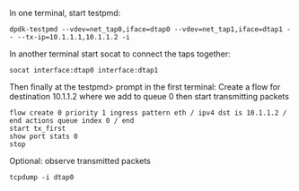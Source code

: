 
In one terminal, start testpmd:
```
dpdk-testpmd --vdev=net_tap0,iface=dtap0 --vdev=net_tap1,iface=dtap1 -- --tx-ip=10.1.1.1,10.1.1.2 -i
```
In another terminal start socat to connect the taps together:
```
socat interface:dtap0 interface:dtap1
```

Then finally at the testpmd> prompt in the first terminal:
Create a flow for destination 10.1.1.2 where we add to queue 0
then start transmitting packets
```
flow create 0 priority 1 ingress pattern eth / ipv4 dst is 10.1.1.2 / end actions queue index 0 / end
start tx_first
show port stats 0
stop
```

Optional: observe transmitted packets
```
tcpdump -i dtap0
```